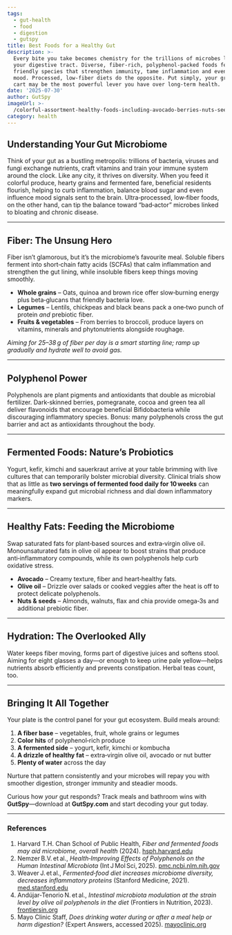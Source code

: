 ```yaml
---
tags:
  - gut-health
  - food
  - digestion
  - gutspy
title: Best Foods for a Healthy Gut
description: >-
  Every bite you take becomes chemistry for the trillions of microbes lining
  your digestive tract. Diverse, fiber‑rich, polyphenol‑packed foods feed
  friendly species that strengthen immunity, tame inflammation and even sharpen
  mood. Processed, low‑fiber diets do the opposite. Put simply, your grocery
  cart may be the most powerful lever you have over long‑term health.
date: '2025-07-30'
author: GutSpy
imageUrl: >-
  /colorful-assortment-healthy-foods-including-avocado-berries-nuts-seeds-grains-bowls-o_597121-39877.jpeg
category: health
---
```


## Understanding Your Gut Microbiome

Think of your gut as a bustling metropolis: trillions of bacteria, viruses and fungi exchange nutrients, craft vitamins and train your immune system around the clock. Like any city, it thrives on diversity. When you feed it colorful produce, hearty grains and fermented fare, beneficial residents flourish, helping to curb inflammation, balance blood sugar and even influence mood signals sent to the brain. Ultra‑processed, low‑fiber foods, on the other hand, can tip the balance toward “bad‑actor” microbes linked to bloating and chronic disease.

***

## Fiber: The Unsung Hero

Fiber isn’t glamorous, but it’s the microbiome’s favourite meal. Soluble fibers ferment into short‑chain fatty acids (SCFAs) that calm inflammation and strengthen the gut lining, while insoluble fibers keep things moving smoothly.

* **Whole grains** – Oats, quinoa and brown rice offer slow‑burning energy plus beta‑glucans that friendly bacteria love.
* **Legumes** – Lentils, chickpeas and black beans pack a one‑two punch of protein *and* prebiotic fiber.
* **Fruits & vegetables** – From berries to broccoli, produce layers on vitamins, minerals and phytonutrients alongside roughage.

*Aiming for 25–38 g of fiber per day is a smart starting line; ramp up gradually and hydrate well to avoid gas.*

***

## Polyphenol Power

Polyphenols are plant pigments and antioxidants that double as microbial fertilizer. Dark‑skinned berries, pomegranate, cocoa and green tea all deliver flavonoids that encourage beneficial Bifidobacteria while discouraging inflammatory species. Bonus: many polyphenols cross the gut barrier and act as antioxidants throughout the body.

***

## Fermented Foods: Nature’s Probiotics

Yogurt, kefir, kimchi and sauerkraut arrive at your table brimming with live cultures that can temporarily bolster microbial diversity. Clinical trials show that as little as **two servings of fermented food daily for 10 weeks** can meaningfully expand gut microbial richness and dial down inflammatory markers.

***

## Healthy Fats: Feeding the Microbiome

Swap saturated fats for plant‑based sources and extra‑virgin olive oil. Monounsaturated fats in olive oil appear to boost strains that produce anti‑inflammatory compounds, while its own polyphenols help curb oxidative stress.

* **Avocado** – Creamy texture, fiber and heart‑healthy fats.
* **Olive oil** – Drizzle over salads or cooked veggies after the heat is off to protect delicate polyphenols.
* **Nuts & seeds** – Almonds, walnuts, flax and chia provide omega‑3s and additional prebiotic fiber.

***

## Hydration: The Overlooked Ally

Water keeps fiber moving, forms part of digestive juices and softens stool. Aiming for eight glasses a day—or enough to keep urine pale yellow—helps nutrients absorb efficiently and prevents constipation. Herbal teas count, too.

***

## Bringing It All Together

Your plate is the control panel for your gut ecosystem. Build meals around:

1. **A fiber base** – vegetables, fruit, whole grains or legumes
2. **Color hits** of polyphenol‑rich produce
3. **A fermented side** – yogurt, kefir, kimchi or kombucha
4. **A drizzle of healthy fat** – extra‑virgin olive oil, avocado or nut butter
5. **Plenty of water** across the day

Nurture that pattern consistently and your microbes will repay you with smoother digestion, stronger immunity and steadier moods.

Curious how *your* gut responds? Track meals and bathroom wins with **GutSpy**—download at **GutSpy.com** and start decoding your gut today.

***

### References

1. Harvard T.H. Chan School of Public Health, *Fiber and fermented foods may aid microbiome, overall health* (2024). [hsph.harvard.edu](https://hsph.harvard.edu/news/fiber-fermented-food-microbiome/)
2. Nemzer B.V. et al., *Health‑Improving Effects of Polyphenols on the Human Intestinal Microbiota* (Int J Mol Sci, 2025). [pmc.ncbi.nlm.nih.gov](https://pmc.ncbi.nlm.nih.gov/articles/PMC11818678/)
3. Weaver J. et al., *Fermented‑food diet increases microbiome diversity, decreases inflammatory proteins* (Stanford Medicine, 2021). [med.stanford.edu](https://med.stanford.edu/news/all-news/2021/07/fermented-food-diet-increases-microbiome-diversity-lowers-inflammation)
4. Andújar‑Tenorio N. et al., *Intestinal microbiota modulation at the strain level by olive oil polyphenols in the diet* (Frontiers in Nutrition, 2023). [frontiersin.org](https://www.frontiersin.org/articles/10.3389/fnut.2023.1272139/full)
5. Mayo Clinic Staff, *Does drinking water during or after a meal help or harm digestion?* (Expert Answers, accessed 2025). [mayoclinic.org](https://www.mayoclinic.org/healthy-lifestyle/nutrition-and-healthy-eating/expert-answers/digestion/faq-20058348)
